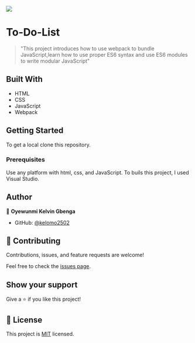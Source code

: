 ![](https://img.shields.io/badge/Microverse-blueviolet)

# To-Do-List
>"This project introduces how to use webpack to bundle JavaScript,learn how to use proper ES6 syntax and use ES6 modules to write modular JavaScript"

## Built With

- HTML
- CSS
- JavaScript
- Webpack

## Getting Started

To get a local clone this repository.

### Prerequisites

Use any platform with html, css, and JavaScript. To buils this project, I used Visual Studio.

## Author

👤 **Oyewunmi Kelvin Gbenga**

- GitHub: [@kelomo2502](https://github.com/kelomo2502)



## 🤝 Contributing

Contributions, issues, and feature requests are welcome!

Feel free to check the [issues page](../../issues/).

## Show your support

Give a ⭐️ if you like this project!

## 📝 License

This project is [MIT](https://github.com/microverseinc/readme-template/blob/master/MIT.md) licensed.
